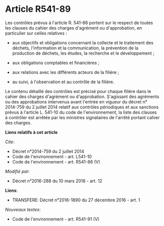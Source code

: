 # Article R541-89

Les contrôles prévus à l'article R. 541-86 portent sur le respect de toutes les clauses du cahier des charges d'agrément ou
d'approbation, en particulier sur celles relatives :

- aux objectifs et obligations concernant la collecte et le traitement des déchets, l'information et la communication, la
prévention de la production de déchets, les études, la recherche et le développement ;

- aux obligations comptables et financières ;

- aux relations avec les différents acteurs de la filière ;

- au suivi, à l'observation et au contrôle de la filière. 

Le contenu détaillé des contrôles est précisé pour chaque filière dans le cahier des charges d'agrément ou d'approbation.
S'agissant des agréments ou des approbations intervenus avant l'entrée en vigueur du décret n° 2014-759 du 2 juillet 2014
relatif aux contrôles périodiques et aux sanctions prévus à l'article L. 541-10 du code de l'environnement, la liste des
clauses à contrôler est arrêtée par les ministres signataires de l'arrêté portant cahier des charges.

**Liens relatifs à cet article**

_Cite_:

  - Décret n°2014-759 du 2 juillet 2014
  - Code de l'environnement - art. L541-10
  - Code de l'environnement - art. R541-86 (V)

_Modifié par_:

  - Décret n°2016-288 du 10 mars 2016 - art. 12

**Liens**:

  - TRANSFERE: Décret n°2016-1890 du 27 décembre 2016 - art. 1

_Nouveaux textes_:

  - Code de l'environnement - art. R541-91 (V)
